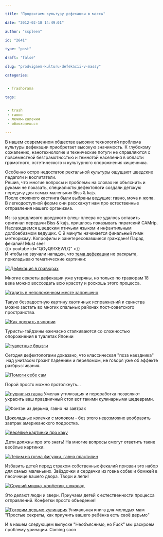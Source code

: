 ```yaml
---

title: "Продвигаем культуру дефекации в массы"

date: "2012-02-10 14:49:01"

author: "sspleen"

id: "2641"

type: "post"

draft: "false"

slug: "prodvigaem-kulturu-defekacii-v-massy"

categories:


 - Trashorama

tags:


 - trash
 - гавно
 - лечим-калечим
 - обхохочешься

---
```

В нашем современном обществе высоких технологий проблема культуры дефекации приобретает высокую значимость. К глубокому сожалению, нанотехнологие и технические потуги не справляются с повсеместной безграмотностью и темнотой населения в области грамотного, эстетического и культурного опорожнения кишечника.  
  
Особенно остро недостаток ректальной культуры ощущают шведские педагоги и воспитатели.  
Решив, что многие вопросы и проблемы на словах не объяснить и руками не показать, специалисты дефектологи создали детскую передачу для самых маленьких Biss & kajs.  
После сложного кастинга были выбраны ведущие: гавно, моча и жопа.  
В легкодоступной форме они расскажут нам про естественные отправления нашего организма.  
  
Из-за уродливого шведского флеш-плеера не удалось вставить оригинал передачи Biss & kajs, пришлось показывать пиратский CAMrip. Наслаждаемся шведским птичьим языком и инфантильным долбоебизмом ведущих. С 9 минуты начинается финальный гимн метеоризму. Копрофилы и заинтересовавшиеся граждане! Парад фекалий! Must see!  
{{< youtube id="QOyQ9fXEWLQ" >}}  
И чтобы не звучали нападки, что [тема дефекации](http://ru.wikipedia.org/wiki/%C4%E5%F4%E5%EA%E0%F6%E8%FF) не раскрыта, прикладываю тематические картинки:  
  
[![Дефекация в гравюрах](/uploads/2012/06/National_Conveniences_1024.jpg "National_Conveniences")](/uploads/2012/06/National_Conveniences_1024.jpg)  

Многие секреты дефекации уже утеряны, но только по гравюрам 18 века можно воссоздать всю красоту и роскошь этого процесса.

  

[![гадить в неположенном месте запрещено](/uploads/2012/06/nigga-defecating.jpg "nigga defecating")](/uploads/2012/06/nigga-defecating.jpg)

  

Такую безрадостную картину хаотичных испражнений и свинства можно застать во многих спальных районах пост-советского пространства.

  

[![Как посрать  в японии](/uploads/2012/06/japan-toilet.jpg "japan toilet")](/uploads/2012/06/japan-toilet.jpg)

  

Туристы-гайдзины ежечасно сталкиваются со сложностью опорожнения в туалетах Японии

  

[![](/uploads/2012/06/туалетные-брызги.jpg "туалетные брызги")](/uploads/2012/06/туалетные-брызги.jpg)

  

Сегодня дефектологами доказано, что классическая "поза наездника"  над унитазом грозит падением и переломом, не говоря уже об эффекте разбрызгивания.

  

[![Помоги себе сам](/uploads/2012/06/cse0906.gif "острая неотложная помощь при дефекации")](/uploads/2012/06/cse0906.gif)

  

Порой просто можно протолкнуть...

  

[![пудинг из гавна](/uploads/2012/06/puke.jpg "puke")](/uploads/2012/06/puke.jpg) Умелая утилизация и переработка позволяют украсить ваш праздничный стол вот такими кулинарными шедеврами.

  
![Фонтан из дерьма, гавно на завтрак](/uploads/2012/06/s640x480.jpg "фекальные колечки - завтрак чемпиона")  

Шоколадные колечки с молоком - без этого невозможно вообразить завтрак американского подростка.

  

[![весёлые картинки про каку](/uploads/2012/06/largeimg.jpg "фекальные телепузики")](/uploads/2012/06/largeimg.jpg)

  

Дети должны про это знать! На многие вопросы смогут ответить такие весёлые картинки.

  

[![Лепим из говна фигурки, гавно пластилин](/uploads/2012/06/Poopy-Time-Fun-Shapes.jpg "Poopy Time Fun Shapes")](/uploads/2012/06/Poopy-Time-Fun-Shapes.jpg)

  

Избавить детей перед страхом собственных фекалий призван это набор для самых маленьких. Звёздочки и сердечки из говна собак и бомжей в песочнице вашего двора. Твори и лепи!

  

[![Срущий мишка, конфетки, шоколад](/uploads/2012/06/poo-lar-bear.jpg "poo-lar-bear")](/uploads/2012/06/poo-lar-bear.jpg)

  

Это делают люди и звери. Приучаем детей к естественности процесса отправлений. Конфетки просто объедение!

  

[![Готовим дерьмо кулинария](/uploads/2012/06/deceptively-delicious.jpg "deceptively-delicious")](/uploads/2012/06/deceptively-delicious.jpg) Уникальная книга для молодых мам "Простые секреты, как приучить вашего ребёнка есть своё дерьмо"

  
И в нашем следующем выпуске "Необъяснимо, но Fuck" мы раскроем проблему уринации. Сoming soon